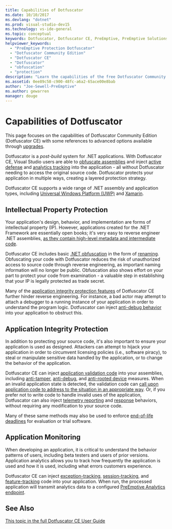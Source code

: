 ```yaml
---
title: Capabilities of Dotfuscator
ms.date: 10/10/2017
ms.devlang: "dotnet"
ms.prod: visual-studio-dev15
ms.technology: vs-ide-general
ms.topic: conceptual
keywords: Dotfuscator, Dotfuscator CE, PreEmptive, PreEmptive Solutions, PreEmptive Protection, protection, community edition, obfuscation, .NET, free, Visual Studio 2017
helpviewer_keywords:
  - "PreEmptive Protection Dotfuscator"
  - "Dotfuscator Community Edition"
  - "Dotfuscator CE"
  - "Dotfuscator"
  - "obfuscation"
  - "protection"
description: "Learn the capabilities of the free Dotfuscator Community Edition included in Visual Studio 2017."
ms.assetid: 0ee89c58-c900-48fc-a6a2-65ace00e8bab
author: "Joe-Sewell-PreEmptive"
ms.author: gewarren
manager: douge
---
```

# Capabilities of Dotfuscator

This page focuses on the capabilities of Dotfuscator Community Edition (Dotfuscator CE) with some references to advanced options available through [upgrades][upgrades].

Dotfuscator is a *post-build* system for .NET applications.
With Dotfuscator CE, Visual Studio users are able to [obfuscate assemblies][obfuscation] and inject [active defense][checks] and [analytics tracking][analytics] into the application - all without Dotfuscator needing to access the original source code.
Dotfuscator protects your application in multiple ways, creating a layered protection strategy.

Dotfuscator CE supports a wide range of .NET assembly and application types, including [Universal Windows Platform (UWP)][uwp] and [Xamarin][xamarin].

## Intellectual Property Protection

Your application's design, behavior, and implementation are forms of intellectual property (IP).
However, applications created for the .NET Framework are essentially open books; it's very easy to reverse engineer .NET assemblies, [as they contain high-level metadata and intermediate code][assemblies].

Dotfuscator CE includes basic [.NET obfuscation][obfuscation] in the form of [renaming][renaming].
Obfuscating your code with Dotfuscator reduces the risk of unauthorized access to source code through reverse engineering, as important naming information will no longer be public.
Obfuscation also shows effort on your part to protect your code from examination - a valuable step in establishing that your IP is legally protected as trade secret.

Many of the [application integrity protection features](#application-integrity-protection) of Dotfuscator CE further hinder reverse engineering.
For instance, a bad actor may attempt to attach a debugger to a running instance of your application in order to understand the program logic.
Dotfuscator can inject [anti-debug behavior][debug] into your application to obstruct this.

## Application Integrity Protection

In addition to protecting your source code, it's also important to ensure your application is used as designed.
Attackers can attempt to hijack your application in order to circumvent licensing policies (i.e., software piracy), to steal or manipulate sensitive data handled by the application, or to change the behavior of the application.

Dotfuscator CE can inject [application validation code][checks] into your assemblies,
including [anti-tamper][tamper], [anti-debug][debug], and [anti-rooted device][root] measures.
When an invalid application state is detected, the validation code can [call upon application code to address to the situation in an appropriate way][check-app].
Or, if you prefer not to write code to handle invalid uses of the application, Dotfuscator can also inject [telemetry reporting][check-telemetry] and [response][check-action] behaviors, without requiring any modification to your source code.

Many of these same methods may also be used to enforce [end-of-life deadlines][shelflife] for evaluation or trial software.

## Application Monitoring

When developing an application, it is critical to understand the behavior patterns of users, including beta testers and users of prior versions.
Application analytics allows you to track how frequently the application is used and how it is used, including what errors customers experience.

Dotfuscator CE can inject [exception-tracking][exceptions], [session-tracking][sessions], and [feature-tracking][features] code into your application.
When run, the processed application will transmit analytics data to a configured [PreEmptive Analytics endpoint][endpoints].

## See Also

[This topic in the full Dotfuscator CE User Guide][full]

<!-- Copyright © 2017 PreEmptive Solutions, LLC -->

[assemblies]:  https://docs.microsoft.com/en-us/dotnet/standard/assembly-format
[uwp]:  https://www.preemptive.com/blog/article/856-uwp-applications-in-dotfuscator-ce/91-dotfuscator-ce
[xamarin]:  https://www.preemptive.com/obfuscating-xamarin-with-dotfuscator

[upgrades]:  upgrades.md

[obfuscation]:  https://www.preemptive.com/dotfuscator/ce/docs/help/obfuscation_overview.html
[renaming]:  https://www.preemptive.com/dotfuscator/ce/docs/help/obfuscation_renaming.html

[analytics]:  https://www.preemptive.com/dotfuscator/ce/docs/help/instrumentation_overview.html
[endpoints]:  https://www.preemptive.com/dotfuscator/ce/docs/help/instrumentation_overview.html#endpoints

[checks]:  https://www.preemptive.com/dotfuscator/ce/docs/help/checks_overview.html
[check-app]:  https://www.preemptive.com/dotfuscator/ce/docs/help/checks_overview.html#app-notification
[check-action]:  https://www.preemptive.com/dotfuscator/ce/docs/help/checks_overview.html#action

[tamper]:  https://www.preemptive.com/dotfuscator/ce/docs/help/checks_tamper.html
[debug]:  https://www.preemptive.com/dotfuscator/ce/docs/help/checks_debug.html
[root]: https://www.preemptive.com/dotfuscator/ce/docs/help/checks_root.html
[shelflife]:  https://www.preemptive.com/dotfuscator/ce/docs/help/checks_shelflife.html
[exceptions]:  https://www.preemptive.com/dotfuscator/ce/docs/help/instrumentation_exceptions.html
[sessions]:  https://www.preemptive.com/dotfuscator/ce/docs/help/instrumentation_sessions.html
[features]:  https://www.preemptive.com/dotfuscator/ce/docs/help/instrumentation_features.html
[check-telemetry]:  https://www.preemptive.com/dotfuscator/ce/docs/help/instrumentation_checks.html

[full]:  https://www.preemptive.com/dotfuscator/ce/docs/help/intro_capabilities.html